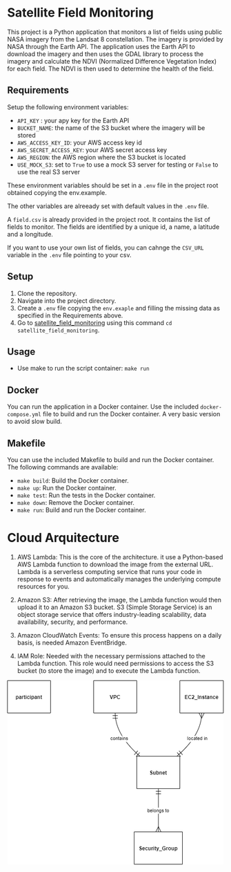 # Satellite Field Monitoring

This project is a Python application that monitors a list of fields using public NASA imagery from the Landsat 8 constellation. The imagery is provided by NASA through the Earth API. The application uses the Earth API to download the imagery and then uses the GDAL library to process the imagery and calculate the NDVI (Normalized Difference Vegetation Index) for each field. The NDVI is then used to determine the health of the field.

## Requirements

Setup the following environment variables:

* `API_KEY` : your apy key for the Earth API
* `BUCKET_NAME`: the name of the S3 bucket where the imagery will be stored
* `AWS_ACCESS_KEY_ID`: your AWS access key id
* `AWS_SECRET_ACCESS_KEY`: your AWS secret access key
* `AWS_REGION`: the AWS region where the S3 bucket is located
* `USE_MOCK_S3`: set to `True` to use a mock S3 server for testing or `False` to use the real S3 server   

These environment variables should be set in a `.env` file in the project root obtained copying the env.example.

The other variables are alreeady set with default values in the `.env` file.

A `field.csv` is already provided in the project root. It contains the list of fields to monitor. The fields are identified by a unique id, a name, a latitude and a longitude.

If you want to use your own list of fields, you can cahnge the `CSV_URL` variable in the `.env` file pointing to your csv.

## Setup

1. Clone the repository.
2. Navigate into the project directory.
3. Create a `.env` file copying the `env.exaple` and filling the missing data as specified in the Requirements above.
4. Go to [satellite_field_monitoring](satellite_field_monitoring) using this command `cd satellite_field_monitoring`.

## Usage

- Use make to run the script container: `make run`

## Docker

You can run the application in a Docker container. Use the included `docker-compose.yml` file to build and run the Docker container.
A very basic version to avoid slow build. 

## Makefile

You can use the included Makefile to build and run the Docker container. The following commands are available:

* `make build`: Build the Docker container.
* `make up`: Run the Docker container.
* `make test`: Run the tests in the Docker container.
* `make down`: Remove the Docker container.
* `make run`: Build and run the Docker container.

# Cloud Arquitecture

1. AWS Lambda: This is the core of the architecture. it use a Python-based AWS Lambda function to download the image from the external URL. Lambda is a serverless     computing service that runs your code in response to events and automatically manages the underlying compute resources for you.

2. Amazon S3: After retrieving the image, the Lambda function would then upload it to an Amazon S3 bucket. S3 (Simple Storage Service) is an object storage service that      offers industry-leading scalability, data availability, security, and performance.

3. Amazon CloudWatch Events: To ensure this process happens on a daily basis, is needed Amazon EventBridge.

4. IAM Role: Needed with the necessary permissions attached to the Lambda function. This role would need permissions to access the S3 bucket (to store the image) and to execute the Lambda function.

![Alt text](arc.png)

